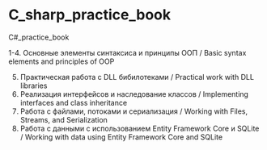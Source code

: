 # C_sharp_practice_book

C#_practice_book

1-4. Основные элементы синтаксиса и принципы ООП / Basic syntax elements and principles of OOP

5. Практическая работа с DLL бибилотеками / Practical work with DLL libraries
6. Реализация интерфейсов и наследование классов / Implementing interfaces and class inheritance
9. Работа с файлами, потоками и сериализация / Working with Files, Streams, and Serialization
10. Работа с данными с использованием Entity Framework Core и SQLite / Working with data using Entity Framework Core and SQLite
